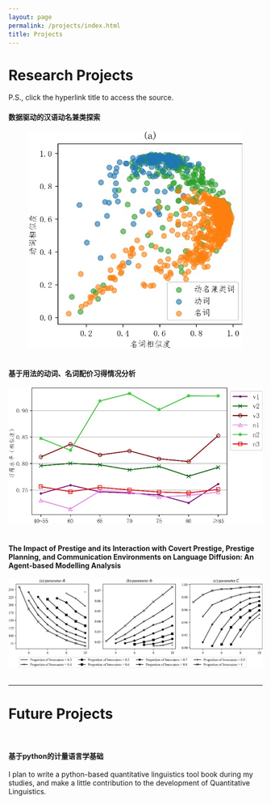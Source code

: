 ```yaml
---
layout: page
permalink: /projects/index.html
title: Projects
---
```


# Research Projects

P.S., click the hyperlink title to access the source.<br>

#### 数据驱动的汉语动名兼类探索

<center>
<img src="/images/动名连续统.jpg">
</center>

<br>

#### 基于用法的动词、名词配价习得情况分析

<center>
<img src="/images/动名习得.jpg">
</center>
<br>

#### The Impact of Prestige and its Interaction with Covert Prestige, Prestige Planning, and Communication Environments on Language Diffusion: An Agent-based Modelling Analysis

<center>
<img src="/images/模拟.jpg">
</center>

<br>

---

# Future Projects

<br>

#### 基于python的计量语言学基础

I plan to write a python-based quantitative linguistics tool book during my studies, and make a little contribution to the development of Quantitative Linguistics.
